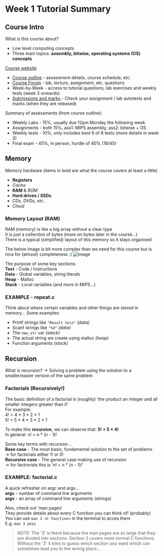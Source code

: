 # Week 1 Tutorial Summary

## Course Intro
What is this course about?
- Low level computing concepts
- Three main topics: **assembly, bitwise, operating systems (OS) concepts**

[Course website](https://elgar.cse.unsw.edu.au/~cs1521/23T3)
- [Course outline](https://elgar.cse.unsw.edu.au/~cs1521/23T3/outline/) - assessment details, course schedule, etc.
- [Course Forum](https://edstem.org/au/courses/13856/discussion/) - lab, lecture, assignment, etc. questions
- Week-by-Week - access to tutorial questions, lab exercises and weekly tests (week 3 onwards)
- [Submissions and marks](https://elgar.cse.unsw.edu.au/~cs1521/23T3/student/) - Check your assignment / lab autotests and marks (when they are released)

Summary of assessments (from course outline):
- Weekly Labs - 15%, usually due 12pm Monday the following week
- Assignments - both 15%, ass1: MIPS assembly, ass2: bitwise + OS
- Weekly tests - 10%, only includes best 6 of 8 tests (more details in week 3)
- Final exam - 45%, in person, hurdle of 40% (18/45)

## Memory
Memory hardware (items in bold are what the course covers at least a little)  
- **Registers**
- *Cache*
- **RAM** & *ROM*
- **Hard drives / SSDs**
- *CDs, DVDs, etc.*
- *Cloud*

### Memory Layout (RAM)
RAM (memory) is like a big array without a clear type  
It is just a collection of bytes (more on bytes later in the course...)  
There is a typical (simplified) layout of this memory so it stays organised

The below image is bit more complex than we need for this course but is nice for (almost) completeness :)
![image](https://media.geeksforgeeks.org/wp-content/uploads/memoryLayoutC.jpg)

The purpose of some key sections:  
**Text** - Code / Instructions  
**Data** - Global variables, string literals  
**Heap** - Malloc  
**Stack** - Local variables (and more in MIPS...)

### EXAMPLE - repeat.c
Think about where certain variables and other things are stored in memory...
Some examples:
- Printf strings like ```"Result %s\n"``` *(data)*
- Scanf strings like ```"%d"``` *(data)*
- The ```new_str``` var *(stack)*
- The actual string we create using malloc *(heap)*
- Function arguments *(stack)*


## Recursion
What is recursion?
-> Solving a problem using the solution to a smaller/easier version of the same problem

### Factorials (Recursively!)
The basic definition of a factorial is (roughly) 'the product an integer and all smaller integers greater than 0'  
For example:  
4! = 4 * 3 * 2 * 1  
5! = 5 * 4 * 3 * 2 * 1  

To make this **recursive**, we can observe that:
**5! = 5 * 4!**  
In general: n! = n * (n - 1)!

Some key terms with recursion...  
**Base case** - The most basic, fundamental solution to the set of problems  
-> for factorials either 1! or 0!  
**Recursive case** - The general case making use of recursion  
-> for factrorials this is 'n! = n * (n - 1)!'

### EXAMPLE: factorial.c
A quick refresher on argc and argv...  
**argc** - number of command line arguments  
**argv** - an array of command line arguments (strings)  

Also, check out 'man pages'  
They provide details about every C function you can think of! (probably)  
You can use ```man 3 <C function>``` in the terminal to acces them  
E.g. ```man 3 atoi```

>NOTE: The '3' is there because the man pages are so large that they are divided into sections. Section 3 covers most normal C functions. Without the '3' it tries to guess which section you want which can sometimes lead you to the wrong place...
